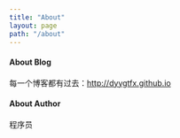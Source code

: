 ```yaml
---
title: "About"
layout: page
path: "/about"
---
```


#### About Blog

每一个博客都有过去：http://dyygtfx.github.io

#### About Author

程序员
